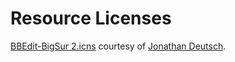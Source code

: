 # Resource Licenses

[BBEdit-BigSur 2.icns](BBEdit-BigSur%202.icns) courtesy of 
[Jonathan Deutsch](https://twitter.com/jmfd/status/1417595485653635073).
